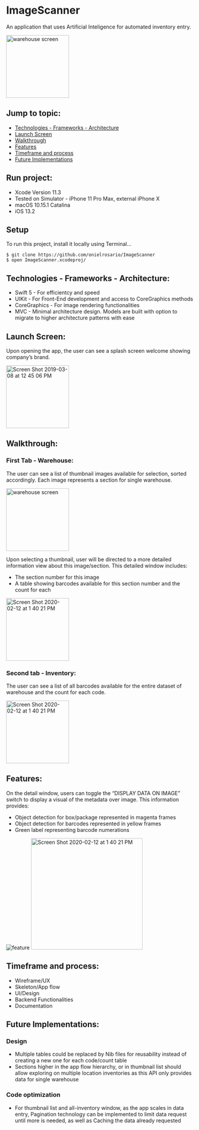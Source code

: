 # ImageScanner
An application that uses Artificial Inteligence for automated inventory entry. 

<img width="169" alt="warehouse screen" src="https://user-images.githubusercontent.com/43827399/74472215-cd829180-4e5e-11ea-8d22-ef293d3665eb.png">

## Jump to topic:
* [Technologies - Frameworks - Architecture](https://github.com/onielrosario/ImageScanner#technologies---frameworks---architecture)
* [Launch Screen](https://github.com/onielrosario/ImageScanner#launch-screen)
* [Walkthrough](https://github.com/onielrosario/ImageScanner#walkthrough)
* [Features](https://github.com/onielrosario/ImageScanner#features)
* [Timeframe and process](https://github.com/onielrosario/ImageScanner#timeframe-and-process)
* [Future Implementations](https://github.com/onielrosario/ImageScanner#future-implementation)

## Run project:

* Xcode Version 11.3 
* Tested on Simulator - iPhone 11 Pro Max,  external iPhone X
* macOS 10.15.1  Catalina
* iOS 13.2

## Setup
To run this project, install it locally using Terminal...
```
$ git clone https://github.com/onielrosario/ImageScanner
$ open ImageScanner.xcodeproj/
```

## Technologies - Frameworks - Architecture:

* Swift 5 - For efficientcy and speed
* UIKit - For Front-End development and access to CoreGraphics methods
* CoreGraphics - For image rendering functionalities
* MVC - Minimal architecture design. Models are built with option to migrate to higher architecture patterns with ease


## Launch Screen:

Upon opening the app, the user can see a splash screen welcome showing company’s brand.

<img width="169" alt="Screen Shot 2019-03-08 at 12 45 06 PM" src="https://user-images.githubusercontent.com/43827399/74468803-b04ac480-4e58-11ea-993b-a770178430f8.png">

## Walkthrough:

### First Tab - Warehouse:

The user can see a list of thumbnail images available for selection, sorted accordingly.
Each image represents a section for single warehouse.

<img width="169" alt="warehouse screen" src="https://user-images.githubusercontent.com/43827399/74469058-264f2b80-4e59-11ea-93f4-f89cf331fa8d.png">

Upon selecting a thumbnail, user will be directed to a more detailed information view about this image/section.
This detailed window includes:

* The section number for this image
* A table showing barcodes available for this section number and the count for each

<img width="169" alt="Screen Shot 2020-02-12 at 1 40 21 PM" src="https://user-images.githubusercontent.com/43827399/74469010-11729800-4e59-11ea-8e82-5fc900ccaca5.png">

### Second tab - Inventory:

The user can see a list of all barcodes available for the entire dataset of warehouse and the count for each code.

<img width="169" alt="Screen Shot 2020-02-12 at 1 40 21 PM" src="https://user-images.githubusercontent.com/43827399/74469025-1899a600-4e59-11ea-8f2e-98c31636228c.png">

## Features:

On the detail window, users can toggle the “DISPLAY DATA ON IMAGE” switch to display a visual of the metadata  over image. 
This information provides:

* Object detection for box/package represented in magenta frames
* Object detection for barcodes represented in yellow frames
* Green label representing barcode numerations

![feature](https://user-images.githubusercontent.com/43827399/74471672-d7f05b80-4e5d-11ea-9116-b1ea25d44100.gif)
<img width="300" alt="Screen Shot 2020-02-12 at 1 40 21 PM" src="https://user-images.githubusercontent.com/43827399/74468929-ea1bcb00-4e58-11ea-9aa4-e8e674c06a1f.png">

## Timeframe and process:

* Wireframe/UX
* Skeleton/App flow
* UI/Design
* Backend Functionalities
* Documentation

## Future Implementations:

### Design
* Multiple tables could be replaced by Nib files for reusability instead of creating a new one for each code/count table
* Sections higher in the app flow hierarchy, or in thumbnail list should allow exploring on multiple location inventories as this API only provides data for single warehouse

### Code optimization
* For thumbnail list and all-inventory window, as the app scales in data entry, Pagination technology can be implemented to limit data request until more is needed, as well as Caching the data already requested 
